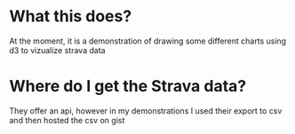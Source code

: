 # What this does?

At the moment, it is a demonstration of drawing some different charts using d3 to vizualize strava data 

# Where do I get the Strava data?

They offer an api, however in my demonstrations I used their export to csv and then hosted the csv on gist